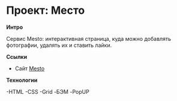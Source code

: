 # Проект: Место

**Интро**

Cервис Mesto: интерактивная страница, куда можно добавлять фотографии, удалять их и ставить лайки.

**Ссылки**

* Сайт [Mesto](https://skyuser.github.io/mesto-project/)

**Технологии**

-HTML
-CSS
-Grid
-БЭМ
-PopUP
